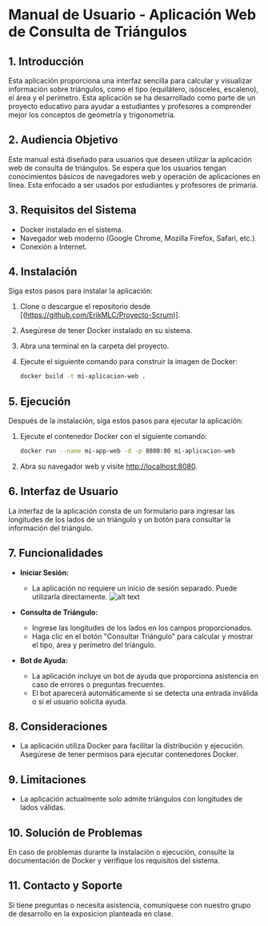 # Manual de Usuario - Aplicación Web de Consulta de Triángulos

## 1. Introducción
Esta aplicación proporciona una interfaz sencilla para calcular y visualizar información sobre triángulos, como el tipo (equilátero, isósceles, escaleno), el área y el perímetro.
Esta aplicación se ha desarrollado como parte de un proyecto educativo para ayudar a estudiantes y profesores a comprender mejor los conceptos de geometría y trigonometría.

## 2. Audiencia Objetivo
Este manual está diseñado para usuarios que deseen utilizar la aplicación web de consulta de triángulos. Se espera que los usuarios tengan conocimientos básicos de navegadores web y operación de aplicaciones en línea. Esta enfocado a ser usados por estudiantes y profesores de primaria.

## 3. Requisitos del Sistema
- Docker instalado en el sistema.
- Navegador web moderno (Google Chrome, Mozilla Firefox, Safari, etc.).
- Conexión a Internet.

## 4. Instalación
Siga estos pasos para instalar la aplicación:

1. Clone o descargue el repositorio desde [(https://github.com/ErikMLC/Proyecto-Scrum)].
2. Asegúrese de tener Docker instalado en su sistema.
3. Abra una terminal en la carpeta del proyecto.
4. Ejecute el siguiente comando para construir la imagen de Docker:

   ```bash
   docker build -t mi-aplicacion-web .
   ```

## 5. Ejecución
Después de la instalación, siga estos pasos para ejecutar la aplicación:

1. Ejecute el contenedor Docker con el siguiente comando:

   ```bash
   docker run --name mi-app-web -d -p 8080:80 mi-aplicacion-web
   ```

2. Abra su navegador web y visite [http://localhost:8080](http://localhost:8080).

## 6. Interfaz de Usuario
La interfaz de la aplicación consta de un formulario para ingresar las longitudes de los lados de un triángulo y un botón para consultar la información del triángulo.

## 7. Funcionalidades
- **Iniciar Sesión:**
  - La aplicación no requiere un inicio de sesión separado. Puede utilizarla directamente.
![alt text](image.png)
- **Consulta de Triángulo:**
  - Ingrese las longitudes de los lados en los campos proporcionados.
  - Haga clic en el botón "Consultar Triángulo" para calcular y mostrar el tipo, área y perímetro del triángulo.

- **Bot de Ayuda:**
    - La aplicación incluye un bot de ayuda que proporciona asistencia en caso de errores o preguntas frecuentes.
    - El bot aparecerá automáticamente si se detecta una entrada inválida o si el usuario solicita ayuda.

## 8. Consideraciones
- La aplicación utiliza Docker para facilitar la distribución y ejecución. Asegúrese de tener permisos para ejecutar contenedores Docker.

## 9. Limitaciones
- La aplicación actualmente solo admite triángulos con longitudes de lados válidas.

## 10. Solución de Problemas
En caso de problemas durante la instalación o ejecución, consulte la documentación de Docker y verifique los requisitos del sistema.

## 11. Contacto y Soporte
Si tiene preguntas o necesita asistencia, comuníquese con nuestro grupo de desarrollo en la exposicion planteada en clase.